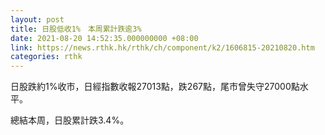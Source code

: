 ```yaml
---
layout: post
title: 日股低收1%　本周累計跌逾3%
date: 2021-08-20 14:52:35.000000000 +08:00
link: https://news.rthk.hk/rthk/ch/component/k2/1606815-20210820.htm
categories: rthk
---
```


日股跌約1%收市，日經指數收報27013點，跌267點，尾市曾失守27000點水平。

總結本周，日股累計跌3.4%。
